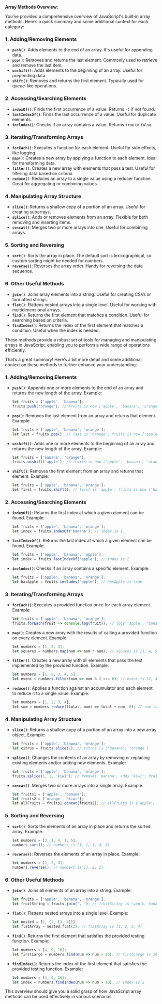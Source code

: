 **Array Methods Overview:**

You've provided a comprehensive overview of JavaScript's built-in array methods. Here’s a quick summary and some additional context for each category:

### 1. Adding/Removing Elements

* **`push()`**: Adds elements to the end of an array. It's useful for appending data.
* **`pop()`**: Removes and returns the last element. Commonly used to retrieve and remove the last item.
* **`unshift()`**: Adds elements to the beginning of an array. Useful for prepending data.
* **`shift()`**: Removes and returns the first element. Typically used for queue-like operations.

### 2. Accessing/Searching Elements

* **`indexOf()`**: Finds the first occurrence of a value. Returns `-1` if not found.
* **`lastIndexOf()`**: Finds the last occurrence of a value. Useful for duplicate elements.
* **`includes()`**: Checks if an array contains a value. Returns `true` or `false`.

### 3. Iterating/Transforming Arrays

* **`forEach()`**: Executes a function for each element. Useful for side effects, like logging.
* **`map()`**: Creates a new array by applying a function to each element. Ideal for transforming data.
* **`filter()`**: Creates a new array with elements that pass a test. Useful for filtering data based on criteria.
* **`reduce()`**: Reduces an array to a single value using a reducer function. Great for aggregating or combining values.

### 4. Manipulating Array Structure

* **`slice()`**: Returns a shallow copy of a portion of an array. Useful for creating subarrays.
* **`splice()`**: Adds or removes elements from an array. Flexible for both removing and inserting items.
* **`concat()`**: Merges two or more arrays into one. Useful for combining arrays.

### 5. Sorting and Reversing

* **`sort()`**: Sorts the array in place. The default sort is lexicographical, so custom sorting might be needed for numbers.
* **`reverse()`**: Reverses the array order. Handy for reversing the data sequence.

### 6. Other Useful Methods

* **`join()`**: Joins array elements into a string. Useful for creating CSVs or formatted strings.
* **`flat()`**: Flattens nested arrays into a single level. Useful for working with multidimensional arrays.
* **`find()`**: Returns the first element that matches a condition. Useful for searching based on criteria.
* **`findIndex()`**: Returns the index of the first element that matches a condition. Useful when the index is needed.

These methods provide a robust set of tools for managing and manipulating arrays in JavaScript, enabling you to perform a wide range of operations efficiently.

That’s a great summary! Here’s a bit more detail and some additional context on these methods to further enhance your understanding:

### 1. Adding/Removing Elements

* **`push()`**: Appends one or more elements to the end of an array and returns the new length of the array. Example:
    
    ```javascript
    let fruits = ['apple', 'banana'];
    fruits.push('orange'); // fruits is now ['apple', 'banana', 'orange']
    ```
    
* **`pop()`**: Removes the last element from an array and returns that element. Example:
    
    ```javascript
    let fruits = ['apple', 'banana', 'orange'];
    let last = fruits.pop(); // last is 'orange', fruits is now ['apple', 'banana']
    ```
    
* **`unshift()`**: Adds one or more elements to the beginning of an array and returns the new length of the array. Example:
    
    ```javascript
    let fruits = ['banana', 'orange'];
    fruits.unshift('apple'); // fruits is now ['apple', 'banana', 'orange']
    ```
    
* **`shift()`**: Removes the first element from an array and returns that element. Example:
    
    ```javascript
    let fruits = ['apple', 'banana', 'orange'];
    let first = fruits.shift(); // first is 'apple', fruits is now ['banana', 'orange']
    ```
    

### 2. Accessing/Searching Elements

* **`indexOf()`**: Returns the first index at which a given element can be found. Example:
    
    ```javascript
    let fruits = ['apple', 'banana', 'orange'];
    let index = fruits.indexOf('banana'); // index is 1
    ```
    
* **`lastIndexOf()`**: Returns the last index at which a given element can be found. Example:
    
    ```javascript
    let fruits = ['apple', 'banana', 'apple'];
    let index = fruits.lastIndexOf('apple'); // index is 2
    ```
    
* **`includes()`**: Checks if an array contains a specific element. Example:
    
    ```javascript
    let fruits = ['apple', 'banana', 'orange'];
    let hasApple = fruits.includes('apple'); // hasApple is true
    ```
    

### 3. Iterating/Transforming Arrays

* **`forEach()`**: Executes a provided function once for each array element. Example:
    
    ```javascript
    let fruits = ['apple', 'banana', 'orange'];
    fruits.forEach(fruit => console.log(fruit)); // logs 'apple', 'banana', 'orange'
    ```
    
* **`map()`**: Creates a new array with the results of calling a provided function on every element. Example:
    
    ```javascript
    let numbers = [1, 2, 3];
    let squares = numbers.map(num => num * num); // squares is [1, 4, 9]
    ```
    
* **`filter()`**: Creates a new array with all elements that pass the test implemented by the provided function. Example:
    
    ```javascript
    let numbers = [1, 2, 3, 4, 5];
    let evens = numbers.filter(num => num % 2 === 0); // evens is [2, 4]
    ```
    
* **`reduce()`**: Applies a function against an accumulator and each element to reduce it to a single value. Example:
    
    ```javascript
    let numbers = [1, 2, 3, 4];
    let sum = numbers.reduce((total, num) => total + num, 0); // sum is 10
    ```
    

### 4. Manipulating Array Structure

* **`slice()`**: Returns a shallow copy of a portion of an array into a new array object. Example:
    
    ```javascript
    let fruits = ['apple', 'banana', 'orange'];
    let citrus = fruits.slice(1); // citrus is ['banana', 'orange']
    ```
    
* **`splice()`**: Changes the contents of an array by removing or replacing existing elements and/or adding new elements. Example:
    
    ```javascript
    let fruits = ['apple', 'banana', 'orange'];
    fruits.splice(1, 1, 'kiwi'); // removes 'banana', adds 'kiwi'; fruits is now ['apple', 'kiwi', 'orange']
    ```
    
* **`concat()`**: Merges two or more arrays into a single array. Example:
    
    ```javascript
    let fruits1 = ['apple', 'banana'];
    let fruits2 = ['orange', 'kiwi'];
    let allFruits = fruits1.concat(fruits2); // allFruits is ['apple', 'banana', 'orange', 'kiwi']
    ```
    

### 5. Sorting and Reversing

* **`sort()`**: Sorts the elements of an array in place and returns the sorted array. Example:
    
    ```javascript
    let numbers = [3, 1, 4, 1, 5];
    numbers.sort(); // numbers is [1, 1, 3, 4, 5]
    ```
    
* **`reverse()`**: Reverses the elements of an array in place. Example:
    
    ```javascript
    let numbers = [1, 2, 3];
    numbers.reverse(); // numbers is [3, 2, 1]
    ```
    

### 6. Other Useful Methods

* **`join()`**: Joins all elements of an array into a string. Example:
    
    ```javascript
    let fruits = ['apple', 'banana', 'orange'];
    let fruitString = fruits.join(', '); // fruitString is 'apple, banana, orange'
    ```
    
* **`flat()`**: Flattens nested arrays into a single level. Example:
    
    ```javascript
    let nested = [1, [2, [3, 4]]];
    let flatArray = nested.flat(2); // flatArray is [1, 2, 3, 4]
    ```
    
* **`find()`**: Returns the first element that satisfies the provided testing function. Example:
    
    ```javascript
    let numbers = [4, 9, 16];
    let firstLarge = numbers.find(num => num > 10); // firstLarge is 16
    ```
    
* **`findIndex()`**: Returns the index of the first element that satisfies the provided testing function. Example:
    
    ```javascript
    let numbers = [4, 9, 16];
    let index = numbers.findIndex(num => num > 10); // index is 2
    ```
    

This overview should give you a solid grasp of how JavaScript array methods can be used effectively in various scenarios.